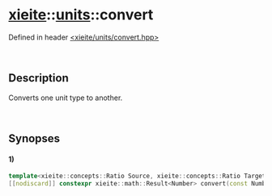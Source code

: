 # [xieite](../../xieite.md)\:\:[units](../../units.md)\:\:convert
Defined in header [<xieite/units/convert.hpp>](../../../include/xieite/units/convert.hpp)

&nbsp;

## Description
Converts one unit type to another.

&nbsp;

## Synopses
#### 1)
```cpp
template<xieite::concepts::Ratio Source, xieite::concepts::Ratio Target, xieite::concepts::Numeric Number>
[[nodiscard]] constexpr xieite::math::Result<Number> convert(const Number value) noexcept;
```
